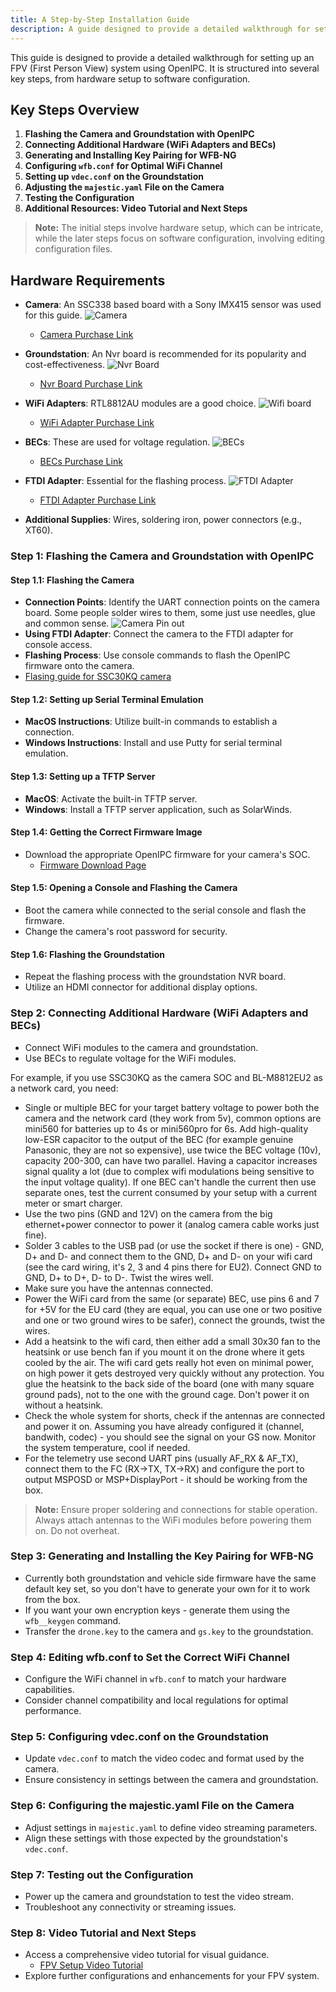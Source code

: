 ```yaml
---
title: A Step-by-Step Installation Guide
description: A guide designed to provide a detailed walkthrough for setting up an FPV (First Person View)using OpenIPC
---
```


This guide is designed to provide a detailed walkthrough for setting up an FPV (First Person View) system using OpenIPC. It is structured into several key steps, from hardware setup to software configuration.

## Key Steps Overview

1. **Flashing the Camera and Groundstation with OpenIPC**
2. **Connecting Additional Hardware (WiFi Adapters and BECs)**
3. **Generating and Installing Key Pairing for WFB-NG**
4. **Configuring `wfb.conf` for Optimal WiFi Channel**
5. **Setting up `vdec.conf` on the Groundstation**
6. **Adjusting the `majestic.yaml` File on the Camera**
7. **Testing the Configuration**
8. **Additional Resources: Video Tutorial and Next Steps**

> **Note:** The initial steps involve hardware setup, which can be intricate, while the later steps focus on software configuration, involving editing configuration files.

## Hardware Requirements

- **Camera**: An SSC338 based board with a Sony IMX415 sensor was used for this guide.
  ![Camera](/src/assets/images/sbs-Camera.jpg)

  - [Camera Purchase Link](https://www.aliexpress.com/item/1005004350557805.html)

- **Groundstation**: An Nvr board is recommended for its popularity and cost-effectiveness.
  ![Nvr Board](/src/assets/images/sbs-Nvr.JPG)

  - [Nvr Board Purchase Link](https://www.aliexpress.com/item/1005004023376532.html)

- **WiFi Adapters**: RTL8812AU modules are a good choice.
  ![Wifi board](/src/assets/images/sbs-wifi.png)

  - [WiFi Adapter Purchase Link](https://www.aliexpress.com/item/1005005638445796.html)

- **BECs**: These are used for voltage regulation.
  ![BECs](/src/assets/images/sbs-BECS.jpg)

  - [BECs Purchase Link](https://www.ebay.co.uk/itm/254153188189)

- **FTDI Adapter**: Essential for the flashing process.
  ![FTDI Adapter](/src/assets/images/sbs-ftdi.jpg)

  - [FTDI Adapter Purchase Link](https://www.ebay.co.uk/itm/203581591537?hash=item2f66688ff1)

- **Additional Supplies**: Wires, soldering iron, power connectors (e.g., XT60).

### Step 1: Flashing the Camera and Groundstation with OpenIPC

#### Step 1.1: Flashing the Camera

- **Connection Points**: Identify the UART connection points on the camera board. Some people solder wires to them, some just use needles, glue and common sense.
  ![Camera Pin out](/src/assets/images/sbs-Camera-Pinout.jpg)
- **Using FTDI Adapter**: Connect the camera to the FTDI adapter for console access.
- **Flashing Process**: Use console commands to flash the OpenIPC firmware onto the camera.
- [Flasing guide for SSC30KQ camera](https://www.youtube.com/watch?v=D5aG6JqW5qA)

#### Step 1.2: Setting up Serial Terminal Emulation

- **MacOS Instructions**: Utilize built-in commands to establish a connection.
- **Windows Instructions**: Install and use Putty for serial terminal emulation.

#### Step 1.3: Setting up a TFTP Server

- **MacOS**: Activate the built-in TFTP server.
- **Windows**: Install a TFTP server application, such as SolarWinds.

#### Step 1.4: Getting the Correct Firmware Image

- Download the appropriate OpenIPC firmware for your camera's SOC.
  - [Firmware Download Page](https://openipc.org/supported-hardware/featured)

#### Step 1.5: Opening a Console and Flashing the Camera

- Boot the camera while connected to the serial console and flash the firmware.
- Change the camera's root password for security.

#### Step 1.6: Flashing the Groundstation

- Repeat the flashing process with the groundstation NVR board.
- Utilize an HDMI connector for additional display options.

### Step 2: Connecting Additional Hardware (WiFi Adapters and BECs)

- Connect WiFi modules to the camera and groundstation.
- Use BECs to regulate voltage for the WiFi modules.

For example, if you use SSC30KQ as the camera SOC and BL-M8812EU2 as a network card, you need:
* Single or multiple BEC for your target battery voltage to power both the camera and the network card (they work from 5v), common options are mini560 for batteries up to 4s or mini560pro for 6s. Add high-quality low-ESR capacitor to the output of the BEC (for example genuine Panasonic, they are not so expensive), use twice the BEC voltage (10v), capacity 200-300, can have two parallel. Having a capacitor increases signal quality a lot (due to complex wifi modulations being sensitive to the input voltage quality). If one BEC can't handle the current then use separate ones, test the current consumed by your setup with a current meter or smart charger.
* Use the two pins (GND and 12V) on the camera from the big ethernet+power connector to power it (analog camera cable works just fine).
* Solder 3 cables to the USB pad (or use the socket if there is one) - GND, D+ and D- and connect them to the GND, D+ and D- on your wifi card (see the card wiring, it's 2, 3 and 4 pins there for EU2). Connect GND to GND, D+ to D+, D- to D-. Twist the wires well.
* Make sure you have the antennas connected.
* Power the WiFi card from the same (or separate) BEC, use pins 6 and 7 for +5V for the EU card (they are equal, you can use one or two positive and one or two ground wires to be safer), connect the grounds, twist the wires.
* Add a heatsink to the wifi card, then either add a small 30x30 fan to the heatsink or use bench fan if you mount it on the drone where it gets cooled by the air. The wifi card gets really hot even on minimal power, on high power it gets destroyed very quickly without any protection. You glue the heatsink to the back side of the board (one with many square ground pads), not to the one with the ground cage. Don't power it on without a heatsink.
* Check the whole system for shorts, check if the antennas are connected and power it on. Assuming you have already configured it (channel, bandwith, codec) - you should see the signal on your GS now. Monitor the system temperature, cool if needed.
* For the telemetry use second UART pins (usually AF_RX & AF_TX), connect them to the FC (RX->TX, TX->RX) and configure the port to output MSPOSD or MSP+DisplayPort - it should be working from the box.

> **Note:** Ensure proper soldering and connections for stable operation. Always attach antennas to the WiFi modules before powering them on. Do not overheat.

### Step 3: Generating and Installing the Key Pairing for WFB-NG

- Currently both groundstation and vehicle side firmware have the same default key set, so you don't have to generate your own for it to work from the box.
- If you want your own encryption keys - generate them using the `wfb__keygen` command.
- Transfer the `drone.key` to the camera and `gs.key` to the groundstation.

### Step 4: Editing wfb.conf to Set the Correct WiFi Channel

- Configure the WiFi channel in `wfb.conf` to match your hardware capabilities.
- Consider channel compatibility and local regulations for optimal performance.

### Step 5: Configuring vdec.conf on the Groundstation

- Update `vdec.conf` to match the video codec and format used by the camera.
- Ensure consistency in settings between the camera and groundstation.

### Step 6: Configuring the majestic.yaml File on the Camera

- Adjust settings in `majestic.yaml` to define video streaming parameters.
- Align these settings with those expected by the groundstation's `vdec.conf`.

### Step 7: Testing out the Configuration

- Power up the camera and groundstation to test the video stream.
- Troubleshoot any connectivity or streaming issues.

### Step 8: Video Tutorial and Next Steps

- Access a comprehensive video tutorial for visual guidance.
  - [FPV Setup Video Tutorial](https://www.youtube.com/watch?v=libsusKy6zc&lc=Ugx2sDfGe3gd_vaeqXZ4AaABAg)
- Explore further configurations and enhancements for your FPV system.
